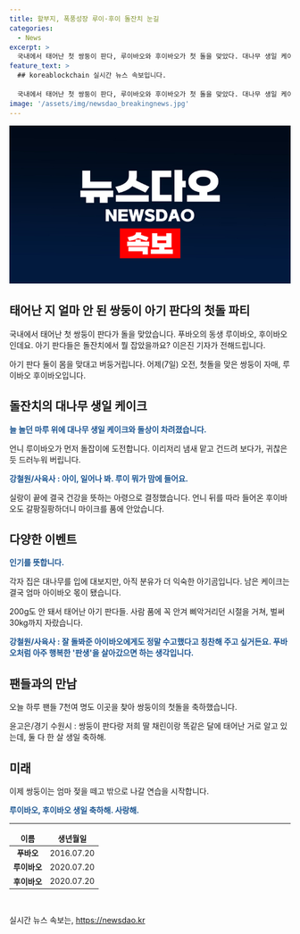 ```yaml
---
title: 할부지, 폭풍성장 루이·후이 돌잔치 눈길
categories:
  - News
excerpt: >
  국내에서 태어난 첫 쌍둥이 판다, 루이바오와 후이바오가 첫 돌을 맞았다. 대나무 생일 케이크와 돌잡이를 했지만, 분유가 익숙한 아기곰들은 각자 집으로 돌아왔고, 엄마 판다의 반이 결국 남았다. 200g에서 30kg으로 자란 쌍둥이는 팬들에게도 인기가 높아 사람들의 이목을 끌고 있다. 축하하는 팬들 또한 많았으며, 쌍둥이는 이제 엄마 젖을 떼고 밖으로 나갈 연습을 시작한다.
feature_text: >
  ## koreablockchain 실시간 뉴스 속보입니다.

  국내에서 태어난 첫 쌍둥이 판다, 루이바오와 후이바오가 첫 돌을 맞았다. 대나무 생일 케이크와 돌잡이를 했지만, 분유가 익숙한 아기곰들은 각자 집으로 돌아왔고, 엄마 판다의 반이 결국 남았다. 200g에서 30kg으로 자란 쌍둥이는 팬들에게도 인기가 높아 사람들의 이목을 끌고 있다. 축하하는 팬들 또한 많았으며, 쌍둥이는 이제 엄마 젖을 떼고 밖으로 나갈 연습을 시작한다.
image: '/assets/img/newsdao_breakingnews.jpg'
---
```


<p><img src="/assets/img/newsdao_breakingnews.jpg" alt="koreablockchain 속보" /></p>

<h2>태어난 지 얼마 안 된 쌍둥이 아기 판다의 첫돌 파티</h2>

<p data-ke-size="size16">국내에서 태어난 첫 쌍둥이 판다가 돌을 맞았습니다. 푸바오의 동생 루이바오, 후이바오인데요. 아기 판다들은 돌잔치에서 뭘 잡았을까요? 이은진 기자가 전해드립니다.</p>

<p data-ke-size="size16">아기 판다 둘이 몸을 맞대고 버둥거립니다. 어제(7일) 오전, 첫돌을 맞은 쌍둥이 자매, 루이바오 후이바오입니다.</p>

<h2 data-ke-size="size26">돌잔치의 대나무 생일 케이크</h2>

<p><b><span style="color: #1a5490;">늘 놀던 마루 위에 대나무 생일 케이크와 돌상이 차려졌습니다.</span></b></p>

<p>언니 루이바오가 먼저 돌잡이에 도전합니다. 이리저리 냄새 맡고 건드려 보다가, 귀찮은 듯 드러누워 버립니다.</p>

<p><b><span style="color: #1a5490;">강철원/사육사 : 아이, 일어나 봐. 루이 뭐가 맘에 들어요.</span></b></p>

<p>실랑이 끝에 결국 건강을 뜻하는 아령으로 결정했습니다. 언니 뒤를 따라 들어온 후이바오도 갈팡질팡하더니 마이크를 품에 안았습니다.</p>

<h2 data-ke-size="size26">다양한 이벤트</h2>

<p><b><span style="color: #1a5490;">인기를 뜻합니다.</span></b></p>

<p>각자 집은 대나무를 입에 대보지만, 아직 분유가 더 익숙한 아기곰입니다. 남은 케이크는 결국 엄마 아이바오 몫이 됐습니다.</p>

<p>200g도 안 돼서 태어난 아기 판다들. 사람 품에 꼭 안겨 삐악거리던 시절을 거쳐, 벌써 30kg까지 자랐습니다.</p>

<p><b><span style="color: #1a5490;">강철원/사육사 : 잘 돌봐준 아이바오에게도 정말 수고했다고 칭찬해 주고 싶거든요. 푸바오처럼 아주 행복한 '판생'을 살아갔으면 하는 생각입니다.</span></b></p>

<h2 data-ke-size="size26">팬들과의 만남</h2>

<p>오늘 하루 팬들 7천여 명도 이곳을 찾아 쌍둥이의 첫돌을 축하했습니다.</p>

<p>윤고은/경기 수원시 : 쌍둥이 판다랑 저희 딸 채린이랑 똑같은 달에 태어난 거로 알고 있는데, 둘 다 한 살 생일 축하해.</p>

<h2 data-ke-size="size26">미래</h2>

<p>이제 쌍둥이는 엄마 젖을 떼고 밖으로 나갈 연습을 시작합니다.</p>

<p><b><span style="color: #1a5490;">루이바오, 후이바오 생일 축하해. 사랑해.</span></b></p>

<hr>

<table>
    <thead>
        <tr>
            <td style="text-align: center; height: 17px;"><b>이름</b></td>
            <td style="text-align: center; height: 17px;"><b>생년월일</b></td>
        </tr>
    </thead>
    <tbody>
        <tr>
            <td style="text-align: center; height: 17px;"><b>푸바오</b></td>
            <td style="text-align: center; height: 17px;">2016.07.20</td>
        </tr>
        <tr>
            <td style="text-align: center; height: 17px;"><b>루이바오</b></td>
            <td style="text-align: center; height: 17px;">2020.07.20</td>
        </tr>
        <tr>
            <td style="text-align: center; height: 17px;"><b>후이바오</b></td>
            <td style="text-align: center; height: 17px;">2020.07.20</td>
        </tr>
    </tbody>
</table>

<p data-ke-size="size16">&nbsp;</p>
실시간 뉴스 속보는, <a href="https://newsdao.kr" rel="dofollow">https://newsdao.kr</a>


